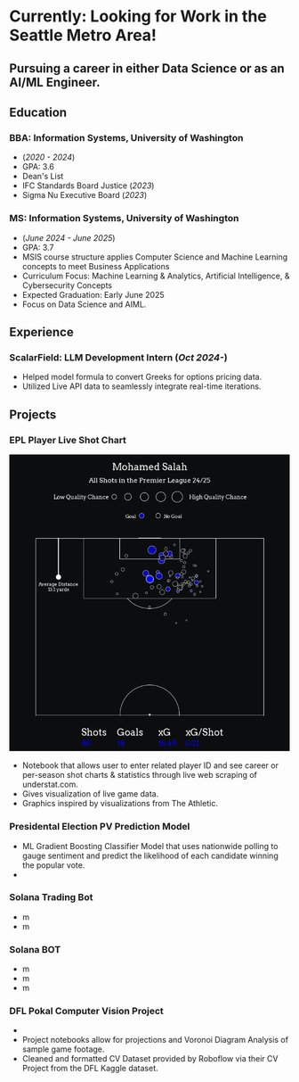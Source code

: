 # Currently: Looking for Work in the Seattle Metro Area!

## Pursuing a career in either Data Science or as an AI/ML Engineer. 

## Education

### BBA: Information Systems, University of Washington
- (_2020 - 2024_)
- GPA: 3.6
- Dean's List
- IFC Standards Board Justice (_2023_)
- Sigma Nu Executive Board (_2023_)

### MS: Information Systems, University of Washington 
- (_June 2024 - June 2025_)
- GPA: 3.7
- MSIS course structure  applies Computer Science and Machine Learning concepts to meet Business Applications
- Curriculum Focus: Machine Learning & Analytics, Artificial Intelligence, & Cybersecurity Concepts
- Expected Graduation: Early June 2025
- Focus on Data Science and AIML.

## Experience
### ScalarField: LLM Development Intern (_Oct 2024-_)
- Helped model formula to convert Greeks for options pricing data.
- Utilized Live API data to seamlessly integrate real-time iterations.

## Projects
### EPL Player Live Shot Chart
![Example Output](/assets/img/miscsalahoutput25.png)
- Notebook that allows user to enter related player ID and see career or per-season shot charts & statistics through live web scraping of understat.com.
- Gives visualization of live game data.
- Graphics inspired by visualizations from The Athletic.

### Presidental Election PV Prediction Model
- ML Gradient Boosting Classifier Model that uses nationwide polling to gauge sentiment and predict the likelihood of each candidate winning the popular vote.
- 

### Solana Trading Bot
- m
- m

### Solana BOT
- m
- m
- m

### DFL Pokal Computer Vision Project
- 
- Project notebooks allow for projections and Voronoi Diagram Analysis of sample game footage.
- Cleaned and formatted CV Dataset provided by Roboflow via their CV Project from the DFL Kaggle dataset.
